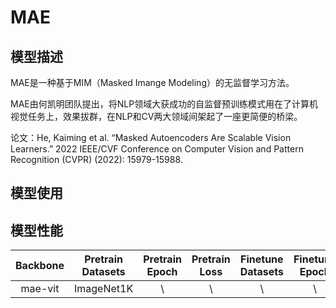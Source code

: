 # MAE

## 模型描述

MAE是一种基于MIM（Masked Imange Modeling）的无监督学习方法。

MAE由何凯明团队提出，将NLP领域大获成功的自监督预训练模式用在了计算机视觉任务上，效果拔群，在NLP和CV两大领域间架起了一座更简便的桥梁。

论文：He, Kaiming et al. “Masked Autoencoders Are Scalable Vision Learners.” 2022 IEEE/CVF Conference on Computer Vision and Pattern Recognition (CVPR) (2022): 15979-15988.

## 模型使用

## 模型性能

| Backbone | Pretrain Datasets | Pretrain Epoch | Pretrain Loss | Finetune Datasets | Finetune Epoch | Finetune Loss | Accuracy | Log | pretrain_config | finetune_config |
| :---------: | :--------: | :---: | :----: | :-----------: | :---: | :----: | :---: | :---: | :---: | :---: |
| mae-vit | ImageNet1K | \ | \ | \ | \ | \ | \ | \ | [link](run_mae_vit_base_p16_224_800ep.yaml) | [link](finetune_mae_vit_base_p16_nwpu_224_200ep.yaml) |